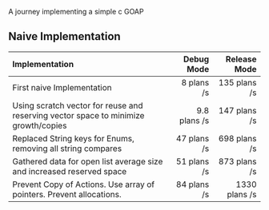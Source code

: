 
A journey implementing a simple c GOAP

## Naive Implementation

| Implementation                                                                      |   Debug Mode | Release Mode |
|:------------------------------------------------------------------------------------|-------------:|-------------:|
| First naive Implementation                                                          |   8 plans /s | 135 plans /s |
| Using scratch vector for reuse and reserving vector space to minimize growth/copies | 9.8 plans /s | 147 plans /s |
| Replaced String keys for Enums, removing all string compares                        |  47 plans /s | 698 plans /s |
| Gathered data for open list average size and increased reserved space               |  51 plans /s | 873 plans /s |
| Prevent Copy of Actions. Use array of pointers. Prevent allocations.                |  84 plans /s | 1330 plans /s|





